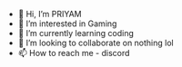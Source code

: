 - 👋 Hi, I’m PRIYAM
- 👀 I’m interested in Gaming
- 🌱 I’m currently learning coding
- 💞️ I’m looking to collaborate on nothing lol  
- 📫 How to reach me - discord

<!---
hpriyam8/hpriyam8 is a ✨ special ✨ repository because its `README.md` (this file) appears on your GitHub profile.
You can click the Preview link to take a look at your changes.
--->
